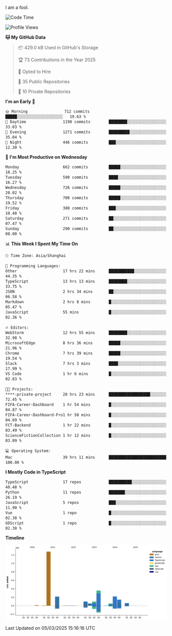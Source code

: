 I am a fool.

<!--START_SECTION:waka-->
![Code Time](http://img.shields.io/badge/Code%20Time-2%2C674%20hrs%2058%20mins-blue)

![Profile Views](http://img.shields.io/badge/Profile%20Views-0-blue)

**🐱 My GitHub Data** 

> 📦 429.0 kB Used in GitHub's Storage 
 > 
> 🏆 73 Contributions in the Year 2025
 > 
> 💼 Opted to Hire
 > 
> 📜 35 Public Repositories 
 > 
> 🔑 10 Private Repositories 
 > 
**I'm an Early 🐤** 

```text
🌞 Morning                712 commits         █████░░░░░░░░░░░░░░░░░░░░   19.63 % 
🌆 Daytime                1198 commits        ████████░░░░░░░░░░░░░░░░░   33.03 % 
🌃 Evening                1271 commits        █████████░░░░░░░░░░░░░░░░   35.04 % 
🌙 Night                  446 commits         ███░░░░░░░░░░░░░░░░░░░░░░   12.30 % 
```
📅 **I'm Most Productive on Wednesday** 

```text
Monday                   662 commits         █████░░░░░░░░░░░░░░░░░░░░   18.25 % 
Tuesday                  590 commits         ████░░░░░░░░░░░░░░░░░░░░░   16.27 % 
Wednesday                726 commits         █████░░░░░░░░░░░░░░░░░░░░   20.02 % 
Thursday                 708 commits         █████░░░░░░░░░░░░░░░░░░░░   19.52 % 
Friday                   380 commits         ███░░░░░░░░░░░░░░░░░░░░░░   10.48 % 
Saturday                 271 commits         ██░░░░░░░░░░░░░░░░░░░░░░░   07.47 % 
Sunday                   290 commits         ██░░░░░░░░░░░░░░░░░░░░░░░   08.00 % 
```


📊 **This Week I Spent My Time On** 

```text
🕑︎ Time Zone: Asia/Shanghai

💬 Programming Languages: 
Other                    17 hrs 22 mins      ███████████░░░░░░░░░░░░░░   44.35 % 
TypeScript               13 hrs 13 mins      ████████░░░░░░░░░░░░░░░░░   33.75 % 
JSON                     2 hrs 34 mins       ██░░░░░░░░░░░░░░░░░░░░░░░   06.58 % 
Markdown                 2 hrs 8 mins        █░░░░░░░░░░░░░░░░░░░░░░░░   05.47 % 
JavaScript               55 mins             █░░░░░░░░░░░░░░░░░░░░░░░░   02.36 % 

🔥 Editors: 
WebStorm                 12 hrs 55 mins      ████████░░░░░░░░░░░░░░░░░   32.98 % 
MicrosoftEdge            8 hrs 36 mins       █████░░░░░░░░░░░░░░░░░░░░   21.96 % 
Chrome                   7 hrs 39 mins       █████░░░░░░░░░░░░░░░░░░░░   19.54 % 
Slack                    7 hrs 3 mins        ████░░░░░░░░░░░░░░░░░░░░░   17.99 % 
VS Code                  1 hr 6 mins         █░░░░░░░░░░░░░░░░░░░░░░░░   02.83 % 

🐱‍💻 Projects: 
****-private-project     28 hrs 23 mins      ██████████████████░░░░░░░   72.45 % 
FIFA-Career-Dashboard    1 hr 54 mins        █░░░░░░░░░░░░░░░░░░░░░░░░   04.87 % 
FIFA-Career-Dashboard-Fro1 hr 50 mins        █░░░░░░░░░░░░░░░░░░░░░░░░   04.69 % 
FCT-Backend              1 hr 22 mins        █░░░░░░░░░░░░░░░░░░░░░░░░   03.49 % 
ScienceFictionCollection 1 hr 12 mins        █░░░░░░░░░░░░░░░░░░░░░░░░   03.09 % 

💻 Operating System: 
Mac                      39 hrs 11 mins      █████████████████████████   100.00 % 
```

**I Mostly Code in TypeScript** 

```text
TypeScript               17 repos            ██████████░░░░░░░░░░░░░░░   40.48 % 
Python                   11 repos            ███████░░░░░░░░░░░░░░░░░░   26.19 % 
JavaScript               5 repos             ███░░░░░░░░░░░░░░░░░░░░░░   11.90 % 
Vue                      1 repo              █░░░░░░░░░░░░░░░░░░░░░░░░   02.38 % 
GDScript                 1 repo              █░░░░░░░░░░░░░░░░░░░░░░░░   02.38 % 
```



**Timeline**

![Lines of Code chart](https://raw.githubusercontent.com/VeejaLiu/VeejaLiu/master/assets/bar_graph.png)


 Last Updated on 05/03/2025 15:16:16 UTC
<!--END_SECTION:waka-->
